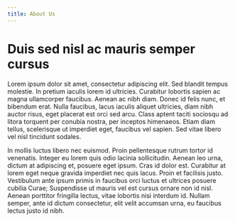 ```yaml
---
title: About Us
---
```


# Duis sed nisl ac mauris semper cursus

Lorem ipsum dolor sit amet, consectetur adipiscing elit. Sed blandit tempus molestie. In pretium iaculis lorem id ultricies. Curabitur lobortis sapien ac magna ullamcorper faucibus. Aenean ac nibh diam. Donec id felis nunc, et bibendum erat. Nulla faucibus, lacus iaculis aliquet ultricies, diam nibh auctor risus, eget placerat est orci sed arcu. Class aptent taciti sociosqu ad litora torquent per conubia nostra, per inceptos himenaeos. Etiam diam tellus, scelerisque ut imperdiet eget, faucibus vel sapien. Sed vitae libero vel nisl tincidunt sodales.

In mollis luctus libero nec euismod. Proin pellentesque rutrum tortor id venenatis. Integer eu lorem quis odio lacinia sollicitudin. Aenean leo urna, dictum at adipiscing et, posuere eget ipsum. Cras id dolor est. Curabitur at lorem eget neque gravida imperdiet nec quis lacus. Proin et facilisis justo. Vestibulum ante ipsum primis in faucibus orci luctus et ultrices posuere cubilia Curae; Suspendisse ut mauris vel est cursus ornare non id nisl. Aenean porttitor fringilla lectus, vitae lobortis nisi interdum id. Nullam semper, ante id dictum consectetur, elit velit accumsan urna, eu faucibus lectus justo id nibh.

